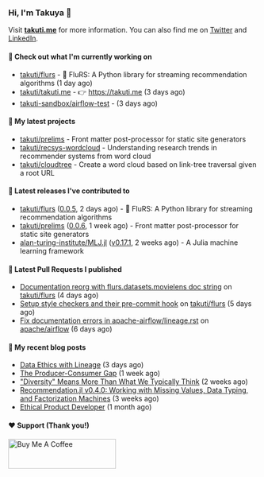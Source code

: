 ### Hi, I'm Takuya 👋

Visit **[takuti.me](https://takuti.me/)** for more information. You can also find me on [Twitter](https://twitter.com/takuti) and [LinkedIn](https://linkedin.com/in/takuti).

#### 👷 Check out what I'm currently working on


- [takuti/flurs](https://github.com/takuti/flurs) - :ocean: FluRS: A Python library for streaming recommendation algorithms (1 day ago)
- [takuti/takuti.me](https://github.com/takuti/takuti.me) - :point_right: https://takuti.me (3 days ago)
- [takuti-sandbox/airflow-test](https://github.com/takuti-sandbox/airflow-test) -  (3 days ago)

#### 🌱 My latest projects


- [takuti/prelims](https://github.com/takuti/prelims) - Front matter post-processor for static site generators
- [takuti/recsys-wordcloud](https://github.com/takuti/recsys-wordcloud) - Understanding research trends in recommender systems from word cloud
- [takuti/cloudtree](https://github.com/takuti/cloudtree) - Create a word cloud based on link-tree traversal given a root URL

#### 🔭 Latest releases I've contributed to


- [takuti/flurs](https://github.com/takuti/flurs) ([0.0.5](https://github.com/takuti/flurs/releases/tag/0.0.5), 2 days ago) - :ocean: FluRS: A Python library for streaming recommendation algorithms
- [takuti/prelims](https://github.com/takuti/prelims) ([0.0.6](https://github.com/takuti/prelims/releases/tag/0.0.6), 1 week ago) - Front matter post-processor for static site generators
- [alan-turing-institute/MLJ.jl](https://github.com/alan-turing-institute/MLJ.jl) ([v0.17.1](https://github.com/alan-turing-institute/MLJ.jl/releases/tag/v0.17.1), 2 weeks ago) - A Julia machine learning framework

#### 🔨 Latest Pull Requests I published


- [Documentation reorg with flurs.datasets.movielens doc string](https://github.com/takuti/flurs/pull/16) on [takuti/flurs](https://github.com/takuti/flurs) (4 days ago)
- [Setup style checkers and their pre-commit hook](https://github.com/takuti/flurs/pull/15) on [takuti/flurs](https://github.com/takuti/flurs) (5 days ago)
- [Fix documentation errors in apache-airflow/lineage.rst](https://github.com/apache/airflow/pull/21158) on [apache/airflow](https://github.com/apache/airflow) (6 days ago)

#### 📜 My recent blog posts

- [Data Ethics with Lineage](https://takuti.me/note/airflow-lineage/) (3 days ago)
- [The Producer-Consumer Gap](https://takuti.me/note/the-producer-consumer-gap/) (1 week ago)
- [&#34;Diversity&#34; Means More Than What We Typically Think](https://takuti.me/note/the-power-of-diverse-thinking/) (2 weeks ago)
- [Recommendation.jl v0.4.0: Working with Missing Values, Data Typing, and Factorization Machines](https://takuti.me/note/recommendation-julia-v040/) (3 weeks ago)
- [Ethical Product Developer](https://takuti.me/note/ethical-product-developer/) (1 month ago)

#### ❤️ Support (Thank you!)

<a href="https://www.buymeacoffee.com/takuti" target="_blank"><img src="https://cdn.buymeacoffee.com/buttons/v2/default-yellow.png" alt="Buy Me A Coffee" style="height: 60px !important;width: 217px !important;" ></a>
